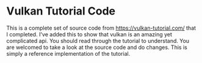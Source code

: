 # Vulkan Tutorial Code

This is a complete set of source code from https://vulkan-tutorial.com/ that I completed. I've added this to show that vulkan is an
amazing yet complicated api. You should read through the tutorial to understand. You are welcomed to take a look at the source code
and do changes. This is simply a reference implementation of the tutorial.
